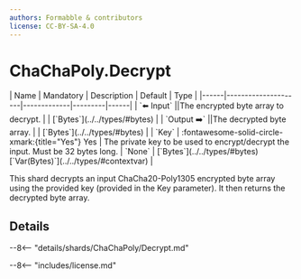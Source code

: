 ```yaml
---
authors: Formabble & contributors
license: CC-BY-SA-4.0
---
```



# ChaChaPoly.Decrypt

<div class="sh-parameters" markdown="1">
| Name | Mandatory | Description | Default | Type |
|------|---------------------|-------------|---------|------|
| `⬅️ Input` ||The encrypted byte array to decrypt. | | [`Bytes`](../../types/#bytes) |
| `Output ➡️` ||The decrypted byte array. | | [`Bytes`](../../types/#bytes) |
| `Key` | :fontawesome-solid-circle-xmark:{title="Yes"} Yes  | The private key to be used to encrypt/decrypt the input. Must be 32 bytes long. | `None` | [`Bytes`](../../types/#bytes)[`Var(Bytes)`](../../types/#contextvar) |

</div>

This shard decrypts an input ChaCha20-Poly1305 encrypted byte array using the provided key (provided in the Key parameter). It then returns the decrypted byte array.

## Details

--8<-- "details/shards/ChaChaPoly/Decrypt.md"


--8<-- "includes/license.md"

